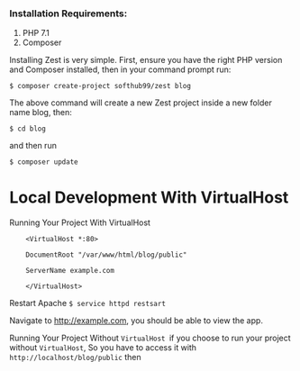 ### Installation Requirements:
1. PHP 7.1
2. Composer

Installing Zest is very simple. First, ensure you have the right PHP version and Composer installed, then in your command prompt run:

`$ composer create-project softhub99/zest blog`


The above command will create a new Zest project inside a new folder name blog, then:

`$ cd blog`

and then run

`$ composer update`

# Local Development With VirtualHost

Running Your Project With VirtualHost

	    <VirtualHost *:80>

	    DocumentRoot "/var/www/html/blog/public"

	    ServerName example.com

	    </VirtualHost>


Restart Apache
`$ service httpd restsart`

Navigate to http://example.com, you should be able to view the app.

Running Your Project Without `VirtualHost `if you choose to run your project without `VirtualHost`, So you have to access it with `http://localhost/blog/public` then

